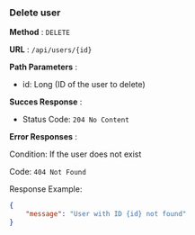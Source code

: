 ### Delete user

**Method** : `DELETE`

**URL** : `/api/users/{id}`

**Path Parameters** : 
 - id: Long (ID of the user to delete)

 **Succes Response** :

- Status Code: `204 No Content`

**Error Responses** :

Condition: If the user does not exist

Code: ```404 Not Found``` 

Response Example:

```json
{
    "message": "User with ID {id} not found"
}
```